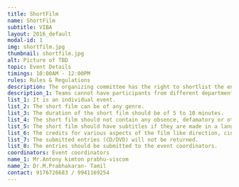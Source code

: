 ```yaml
---
title: ShortFilm
name: ShortFilm
subtitle: VIBA
layout: 2016_default
modal-id: 1
img: shortfilm.jpg
thumbnail: shortfilm.jpg
alt: Picture of TBD
topic: Event Details
timings: 10:00AM - 12:00PM
rules: Rules & Regulations
description: The organizing committee has the right to shortlist the entries, if the entries are too many.
description_1: Teams cannot have participants from different departments.
list_1: It is an individual event.
list_2: The short film can be of any genre.
list_3: The duration of the short film should be of 5 to 10 minutes.
list_4: The short film should not contain any obsence, defamatory or other objectionable content. 
list_5: The short film should have subtitles if they are made in a language other than Tamil and English. 
list_6: The credits for various aspects of the film like direction, cinematography, sound, editing etc., ( at least the four categories) should be included in the film text as well as on the wrapper of the CD/DVD along with other information like the title of the short film, duration, etc..
list_7: The submitted entries (CD/DVD) will not be returned. 
list_8: The entries should be submitted to the event coordinators. 
coordinators: Event coordinators
name_1: Mr.Antony kimton prabhu-viscom
name_2:	Dr.M.Prabhakaran- Tamil
contact: 9176726683 / 9941169254
---
```


